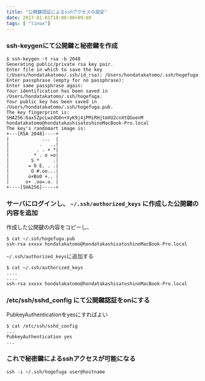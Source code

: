 ```yaml
---
title: "公開鍵認証によるsshアクセスの設定"
date: 2017-01-01T10:00:00+09:00
tags: [ "linux"]
---
```


### ssh-keygenにて公開鍵と秘密鍵を作成

```
$ ssh-keygen -t rsa -b 2048
Generating public/private rsa key pair.
Enter file in which to save the key (/Users/hondatakatomo/.ssh/id_rsa): /Users/hondatakatomo/.ssh/hogefuga
Enter passphrase (empty for no passphrase):
Enter same passphrase again:
Your identification has been saved in /Users/hondatakatomo/.ssh/hogefuga.
Your public key has been saved in /Users/hondatakatomo/.ssh/hogefuga.pub.
The key fingerprint is:
SHA256:6ax5ZpcLwzdG0n+XyK9j4jPMiRHjtmXU2cnXtQGoenM hondatakatomo@hondatakashisatoshinoMacBook-Pro.local
The key's randomart image is:
+---[RSA 2048]----+
|            ...  |
|           .   ..|
|          . . + *|
|         * . o =o|
|        S *     .|
|       = O E. . .|
|        O #.oo...|
|       o+BoO +.. |
|      o+ .oo=.o. |
+----[SHA256]-----+
```

### サーバにログインし、 `~/.ssh/authorized_keys` に作成した公開鍵の内容を追加

作成した公開鍵の内容をコピーし、
```
$ cat ~/.ssh/hogefuga.pub
ssh-rsa xxxxx hondatakatomo@hondatakashisatoshinoMacBook-Pro.local
```

`~/.ssh/authorized_keys`に追加する
```
$ cat ~/.ssh/authorized_keys
....
....
ssh-rsa xxxxx hondatakatomo@hondatakashisatoshinoMacBook-Pro.local
```

### /etc/ssh/sshd_config にて公開鍵認証をonにする
PubkeyAuthenticationをyesにすればよい
```
$ cat /etc/ssh/sshd_config 
...
PubkeyAuthentication yes
...
```

### これで秘密鍵によるsshアクセスが可能になる
```
ssh -i ~/.ssh/hogefuga user@hostname
```
